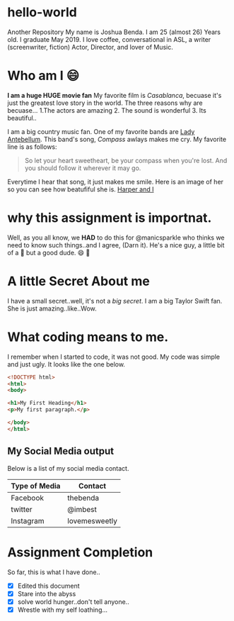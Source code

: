 # hello-world
Another Repository
My name is Joshua Benda. I am 25 (almost 26) Years old. I graduate May 2019.
I love coffee, conversational in ASL, a writer (screenwriter, fiction) Actor, Director, and lover of Music. 

# Who am I :smile:

**I am a huge HUGE movie fan** My favorite film is *Casablanca*, becuase it's just the greatest love story in the world. The three reasons why are becuase...
1.The actors are amazing
2. The sound is wonderful
3. Its beautiful..

I am a big country music fan. One of my favorite bands are [Lady Antebellum](https://www.ladyantebellum.com/). This band's song, *Compass* awlays makes me cry. My favorite line is as follows: 
>So let your heart sweetheart, be your compass when you're lost.
>And you should follow it wherever it may go.  

Everytime I hear that song, it just makes me smile.  Here is an image of her so you can see how beatufiful she is. 
[Harper and I](https://www.facebook.com/photo.php?fbid=10214873012878610&set=picfp.1225727617&type=3&theater"target="_blank")

# why this assignment is importnat. 
Well, as you all know, we **HAD** to do this for @manicsparkle who thinks we need to know such things..and I agree, (Darn it). 
He's a nice guy, a little bit of a 🧙 but a good dude. :smile: :metal: 

# A little Secret About me

I have a small secret..well, it's not a *big secret*. I am a big Taylor Swift fan. She is just amazing..like..Wow. 

# What coding means to me.

I remember when I started to code, it was not good. My code was simple and just ugly. It looks like the one below. 

```html
<!DOCTYPE html>
<html>
<body>

<h1>My First Heading</h1>
<p>My first paragraph.</p>

</body>
</html>

```

## My Social Media output
Below is a list of my social media contact.

Type of Media | Contact
------------- | -------
Facebook | thebenda
twitter | @imbest
Instagram | lovemesweetly

# Assignment Completion 
So far, this is what I have done..
- [X] Edited this document
- [X] Stare into the abyss
- [X] solve world hunger..don't tell anyone..
- [x] Wrestle with my self loathing...
